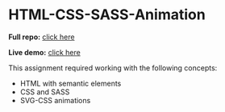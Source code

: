# HTML-CSS-SASS-Animation

**Full repo:** [click here](https://github.com/d-0-t/is3-css-sass/tree/main)

**Live demo:** [click here](https://d-0-t.github.io/integrify/assignments/is3-css-sass-animation/)

This assignment required working with the following concepts:
  - HTML with semantic elements
  - CSS and SASS
  - SVG-CSS animations
